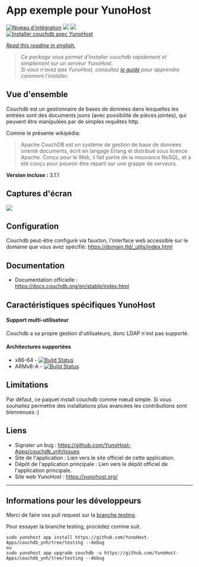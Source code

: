 # App exemple pour YunoHost

[![Niveau d'intégration](https://dash.yunohost.org/integration/couchdb.svg)](https://dash.yunohost.org/appci/app/couchdb) ![](https://ci-apps.yunohost.org/ci/badges/couchdb.status.svg) ![](https://ci-apps.yunohost.org/ci/badges/couchdb.maintain.svg)  
[![Installer couchdb avec YunoHost](https://install-app.yunohost.org/install-with-yunohost.svg)](https://install-app.yunohost.org/?app=couchdb)

*[Read this readme in english.](./README.md)*

> *Ce package vous permet d'installer couchdb rapidement et simplement sur un serveur YunoHost.  
Si vous n'avez pas YunoHost, consultez [le guide](https://yunohost.org/#/install) pour apprendre comment l'installer.*

## Vue d'ensemble

Couchdb est un gestionnaire de bases de données dans lesquelles les entrées sont des documents jsons (avec possibilité de pièces jointes), qui peuvent être manipulées par de simples requêtes http.

Comme le présente wikipédia:
> Apache CouchDB est un système de gestion de base de données orienté documents, écrit en langage Erlang et distribué sous licence Apache.
> Conçu pour le Web, il fait partie de la mouvance NoSQL, et a été conçu pour pouvoir être réparti sur une grappe de serveurs.

**Version incluse :** 3.1.1


## Captures d'écran

![](https://upload.wikimedia.org/wikipedia/commons/c/c5/Apache_CouchDB_v2.1.1_Fauxton_Console.png)


## Configuration

Couchdb peut-être configuré via fauxton, l'interface web accessible sur le domaine que vous avez spécifié: https://domain.tld/_utils/index.html


## Documentation

 * Documentation officielle : https://docs.couchdb.org/en/stable/index.html


## Caractéristiques spécifiques YunoHost

#### Support multi-utilisateur

Couchdb a sa propre gestion d'utilisateurs, donc LDAP n'est pas supporté.

#### Architectures supportées

* x86-64 - [![Build Status](https://ci-apps.yunohost.org/ci/logs/couchdb%20%28Apps%29.svg)](https://ci-apps.yunohost.org/ci/apps/couchdb/)
* ARMv8-A - [![Build Status](https://ci-apps-arm.yunohost.org/ci/logs/couchdb%20%28Apps%29.svg)](https://ci-apps-arm.yunohost.org/ci/apps/couchdb/)


## Limitations

Par défaut, ce paquet install couchdb comme nœud simple. Si vous souhaitez permettre des installations plus avancées les contributions sont bienvenues :)


## Liens

 * Signaler un bug : https://github.com/YunoHost-Apps/couchdb_ynh/issues
 * Site de l'application : Lien vers le site officiel de cette application.
 * Dépôt de l'application principale : Lien vers le dépôt officiel de l'application principale.
 * Site web YunoHost : https://yunohost.org/

---

## Informations pour les développeurs

Merci de faire vos pull request sur la [branche testing](https://github.com/YunoHost-Apps/couchdb_ynh/tree/testing).

Pour essayer la branche testing, procédez comme suit.
```
sudo yunohost app install https://github.com/YunoHost-Apps/couchdb_ynh/tree/testing --debug
ou
sudo yunohost app upgrade couchdb -u https://github.com/YunoHost-Apps/couchdb_ynh/tree/testing --debug
```
